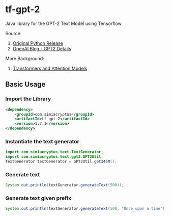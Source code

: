 # tf-gpt-2

Java library for the GPT-2 Text Model using Tensorflow

Source:
1. [Original Python Release](https://github.com/openai/gpt-2)
1. [OpenAI Blog - GPT2 Details](https://openai.com/blog/better-language-models/)

More Background:
1. [Transformers and Attention Models](http://jalammar.github.io/illustrated-transformer/)

## Basic Usage

### Import the Library

```xml
<dependency>
    <groupId>com.simiacryptus</groupId>
    <artifactId>tf-gpt-2</artifactId>
    <version>1.7.1</version>
</dependency>
```

### Instantiate the text generator

```java
import com.simiacryptus.text.TextGenerator;
import com.simiacryptus.text.gpt2.GPT2Util;
TextGenerator textGenerator = GPT2Util.get345M();
```

### Generate text

```java
System.out.println(textGenerator.generateText(500));
```

### Generate text given prefix

```java
System.out.println(textGenerator.generateText(500, "Once upon a time"));
```

